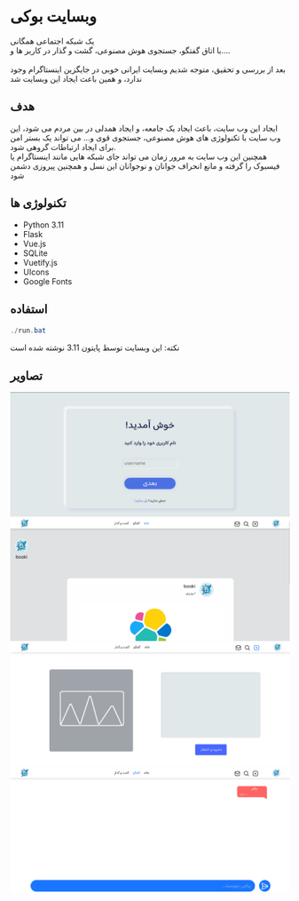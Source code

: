 # وبسایت بوکی
یک شبکه اجتماعی همگانی<br>
با اتاق گفتگو، جستجوی هوش مصنوعی، گشت و گذار در کاربر ها و....<br /><br />
بعد از بررسی و تحقیق، متوجه شدیم وبسایت ایرانی خوبی در جایگزین اینستاگرام وجود ندارد، و همین باعث ایجاد این وبسایت شد

## هدف
ایجاد این وب سایت، باعث ایجاد یک جامعه، و ایجاد همدلی در بین مردم می شود، این وب سایت با تکنولوژی های هوش مصنوعی، جستجوی قوی و... می تواند یک بستر امن برای ایجاد ارتباطات گروهی شود.<br />
همچنین این وب سایت به مرور زمان می تواند جای شبکه هایی مانند اینستاگرام یا فیسبوک را گرفته و مانع انحراف جوانان و نوجوانان این نسل و همچنین پیروزی دشمن شود<br />

## تکنولوژی ها
- Python 3.11
- Flask
- Vue.js
- SQLite
- Vuetify.js
- UIcons
- Google Fonts

## استفاده
``` powershell
./run.bat
```
نکته: این وبسایت توسط پایتون 3.11 نوشته شده است

## تصاویر
![picture 1](./readme_pictures/1.png)
![picture 2](./readme_pictures/2.png)
![picture 3](./readme_pictures/3.png)
![picture 4](./readme_pictures/4.png)